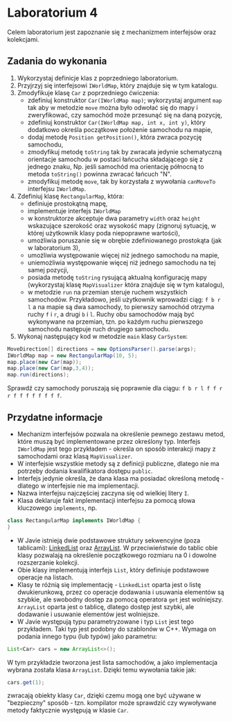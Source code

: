 # Laboratorium 4

Celem laboratorium jest zapoznanie się z mechanizmem interfejsów oraz kolekcjami.

## Zadania do wykonania

1. Wykorzystaj definicje klas z poprzedniego laboratorium.
2. Przyjrzyj się interfejsowi `IWorldMap`, który znajduje się w tym katalogu.
3. Zmodyfikuje klasę `Car` z poprzedniego ćwiczenia:
   * zdefiniuj konstruktor `Car(IWorldMap map)`; wykorzystaj argument `map` tak aby w metodzie `move` można było odwołać
     się do mapy i zweryfikować, czy samochód może przesunąć się na daną pozycję,
   * zdefiniuj konstruktor `Car(IWorldMap map, int x, int y)`, który dodatkowo określa początkowe położenie samochodu na
     mapie,
   * dodaj metodę `Position getPosition()`, która zwraca pozycję samochodu,
   * zmodyfikuj metodę `toString` tak by zwracała jedynie schematyczną orientacje samochodu w postaci łańcucha
     składającego się z jednego znaku, Np. jeśli samochód ma orientację północną to metoda `toString()` powinna zwracać
     łańcuch "N".
   * zmodyfikuj metodę `move`, tak by korzystała z wywołania `canMoveTo` interfejsu `IWorldMap`.
3. Zdefiniuj klasę `RectangularMap`, która:
   * definiuje prostokątną mapę,
   * implementuje interfejs `IWorldMap`
   * w konstruktorze akceptuje dwa parametry `width` oraz `height` wskazujące szerokość oraz wysokość mapy (zignoruj
     sytuację, w której użytkownik klasy poda niepoprawne wartości),
   * umożliwia poruszanie się w obrębie zdefiniowanego prostokąta (jak w laboratorium 3),
   * umożliwia występowanie więcej niż jednego samochodu na mapie,
   * uniemożliwia występowanie więcej niż jednego samochodu na tej samej pozycji,
   * posiada metodę `toString` rysującą aktualną konfigurację mapy (wykorzystaj klasę `MapVisualizer` która znajduje się
     w tym katalogu),
   * w metodzie `run` na przemian steruje ruchem wszystkich samochodów. Przykładowo, jeśli użytkownik wprowadzi ciąg: `f
     b r l` a na mapie są dwa samochody, to pierwszy samochód otrzyma ruchy `f` i `r`, a drugi `b` i `l`. Ruchy obu
     samochodów mają być wykonywane na przemian, tzn. po każdym ruchu pierwszego samochodu następuje ruch drugiego
     samochodu.
4. Wykonaj następujący kod w metodzie `main` klasy `CarSystem`:
```java
MoveDirection[] directions = new OptionsParser().parse(args);
IWorldMap map = new RectangularMap(10, 5);
map.place(new Car(map));
map.place(new Car(map,3,4));
map.run(directions);
```
Sprawdź czy samochody poruszają się poprawnie dla ciągu: `f b r l f f r r f f f f f f f f`.

## Przydatne informacje

* Mechanizm interfejsów pozwala na określenie pewnego zestawu metod, które muszą być implementowane przez określony typ.
  Interfejs `IWorldMap` jest tego przykładem - określa on sposób interakcji mapy z samochodami oraz klasą
  `MapVisualizer`.
* W interfejsie wszystkie metody są z definicji publiczne, dlatego nie ma potrzeby dodania kwalifikatora dostępu
  `public`.
* Interfejs jedynie określa, że dana klasa ma posiadać określoną metodę - dlatego w interfejsie nie ma implementacji.
* Nazwa interfejsu najczęściej zaczyna się od wielkiej litery `I`.
* Klasa deklaruje fakt implementacji interfejsu za pomocą słowa kluczowego `implements`, np. 
```java
class RectangularMap implements IWorldMap {
}
```
* W Javie istnieją dwie podstawowe struktury sekwencyjne (poza tablicami): [LinkedList](https://docs.oracle.com/javase/7/docs/api/java/util/LinkedList.html) 
  oraz [ArrayList](https://docs.oracle.com/javase/7/docs/api/java/util/ArrayList.html). W
  przeciwieństwie do tablic obie klasy pozwalają na określenie początkowego rozmiaru na 0 i dowolne rozszerzanie
  kolekcji. 
* Obie klasy implementują interfejs `List`, który definiuje podstawowe operacje na listach.
* Klasy te różnią się implementację - `LinkedList` oparta jest o listę dwukierunkową, przez co operacje dodawania i
  usuwania elementów są szybkie, ale swobodny dostęp za pomocą operatora `get` jest wolniejszy. `ArrayList` oparta jest
  o tablicę, dlatego dostęp jest szybki, ale dodawanie i usuwanie elementów jest wolniejsze.
* W Javie występują typu parametryzowane i typ `List` jest tego przykładem. Taki typ jest podobny do szablonów w C++.
  Wymaga on podania innego typu (lub typów) jako parametru:
```java
List<Car> cars = new ArrayList<>();
```
W tym przykładzie tworzona jest lista samochodów, a jako implementacja wybrana została klasa `ArrayList`. Dzięki temu
wywołania takie jak:
```java
cars.get(1);
```
zwracają obiekty klasy `Car`, dzięki czemu mogą one być używane w "bezpieczny" sposób - tzn. kompilator może sprawdzić
czy wywoływane metody faktycznie występują w klasie `Car`.
